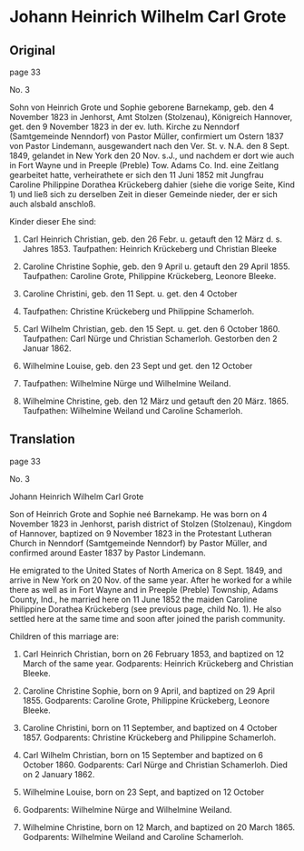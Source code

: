 # Johann Heinrich Wilhelm Carl Grote

## Original

page 33

No. 3

Sohn von Heinrich Grote und Sophie geborene Barnekamp, geb. den 4
November 1823 in Jenhorst, Amt Stolzen (Stolzenau), Königreich Hannover,
get. den 9 November 1823 in der ev. luth. Kirche zu Nenndorf
(Samtgemeinde Nenndorf) von Pastor Müller, confirmiert um Ostern 1837
von Pastor Lindemann, ausgewandert nach den Ver. St. v. N.A. den 8 Sept.
1849, gelandet in New York den 20 Nov. s.J., und nachdem er dort wie
auch in Fort Wayne und in Preeple (Preble) Tow. Adams Co. Ind. eine
Zeitlang gearbeitet hatte, verheirathete er sich den 11 Juni 1852 mit
Jungfrau Caroline Philippine Dorathea Krückeberg dahier (siehe die
vorige Seite, Kind 1) und ließ sich zu derselben Zeit in dieser Gemeinde
nieder, der er sich auch alsbald anschloß.

Kinder dieser Ehe sind:


1. Carl Heinrich Christian, geb. den 26 Febr. u. getauft den 12
März d. s. Jahres 1853. Taufpathen: Heinrich Krückeberg und Christian
Bleeke

2. Caroline Christine Sophie, geb. den 9 April u. getauft den 29
April 1855. Taufpathen: Caroline Grote, Philippine Krückeberg, Leonore
Bleeke.

3. Caroline Christini, geb. den 11 Sept. u. get. den 4 October
1857. Taufpathen: Christine Krückeberg und Philippine Schamerloh.

4. Carl Wilhelm Christian, geb. den 15 Sept. u. get. den 6
October 1860. Taufpathen: Carl Nürge und Christian Schamerloh. Gestorben
den 2 Januar 1862.

5. Wilhelmine Louise, geb. den 23 Sept und get. den 12 October
1862. Taufpathen: Wilhelmine Nürge und Wilhelmine Weiland.

6. Wilhelmine Christine, geb. den 12 März und getauft den 20
März. 1865. Taufpathen: Wilhelmine Weiland und Caroline Schamerloh.

## Translation

page 33

No. 3

Johann Heinrich Wilhelm Carl Grote

Son of Heinrich Grote and Sophie neé Barnekamp. He was born on 4
November 1823 in Jenhorst, parish district of Stolzen (Stolzenau),
Kingdom of Hannover, baptized on 9 November 1823 in the Protestant
Lutheran Church in Nenndorf (Samtgemeinde Nenndorf) by Pastor Müller,
and confirmed around Easter 1837 by Pastor Lindemann.

He emigrated to the United States of North America on 8 Sept. 1849, and
arrive in New York on 20 Nov. of the same year. After he worked for a
while there as well as in Fort Wayne and in Preeple (Preble) Township,
Adams County, Ind., he married here on 11 June 1852 the maiden Caroline
Philippine Dorathea Krückeberg (see previous page, child No. 1). He also
settled here at the same time and soon after joined the parish
community.

Children of this marriage are:

1. Carl Heinrich Christian, born on 26 February 1853, and
baptized on 12 March of the same year. Godparents: Heinrich Krückeberg
and Christian Bleeke.

2. Caroline Christine Sophie, born on 9 April, and baptized on 29
April 1855. Godparents: Caroline Grote, Philippine Krückeberg, Leonore
Bleeke.

3. Caroline Christini, born on 11 September, and baptized on 4
October 1857. Godparents: Christine Krückeberg and Philippine
Schamerloh.

4. Carl Wilhelm Christian, born on 15 September and baptized on 6
October 1860. Godparents: Carl Nürge and Christian Schamerloh. Died on 2
January 1862.

5. Wilhelmine Louise, born on 23 Sept, and baptized on 12 October
1862. Godparents: Wilhelmine Nürge and Wilhelmine Weiland.

6. Wilhelmine Christine, born on 12 March, and baptized on 20
March 1865. Godparents: Wilhelmine Weiland and Caroline Schamerloh.

